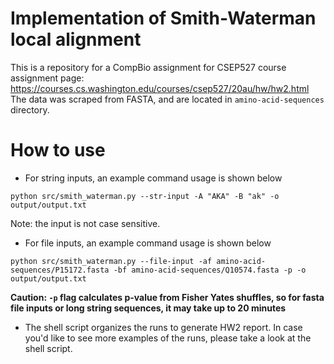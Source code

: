 # Implementation of Smith-Waterman local alignment
This is a repository for a CompBio assignment for CSEP527
course assignment page: https://courses.cs.washington.edu/courses/csep527/20au/hw/hw2.html
The data was scraped from FASTA, and are located in `amino-acid-sequences` directory.


# How to use

- For string inputs, an example command usage is shown below
```
python src/smith_waterman.py --str-input -A "AKA" -B "ak" -o output/output.txt
```
Note: the input is not case sensitive.

- For file inputs, an example command usage is shown below
```
python src/smith_waterman.py --file-input -af amino-acid-sequences/P15172.fasta -bf amino-acid-sequences/Q10574.fasta -p -o output/output.txt
```
**Caution: `-p` flag calculates p-value from Fisher Yates shuffles, so for fasta file inputs or long string sequences, it may take up to 20 minutes**

- The shell script organizes the runs to generate HW2 report. In case you'd like to see more examples of the runs, please take a look at the shell script.